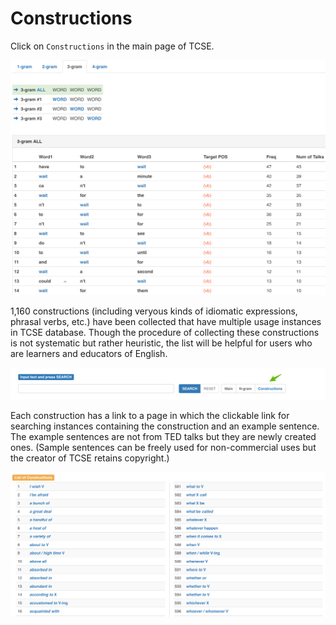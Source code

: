 # Constructions

Click on `Constructions` in the main page of TCSE.

![Where to click](images/07.png)

1,160 constructions \(including veryous kinds of idiomatic expressions, phrasal verbs, etc.\) have been collected that have multiple usage instances in TCSE database. Though the procedure of collecting these constructions is not systematic but rather heuristic, the list will be helpful for users who are learners and educators of English.

![List of constructions \(partial\)](images/08.png)

Each construction has a link to a page in which the clickable link for searching instances containing the construction and an example sentence. The example sentences are not from TED talks but they are newly created ones. \(Sample sentences can be freely used for non-commercial uses but the creator of TCSE retains copyright.\)

![Sample of construction](images/09.png)

